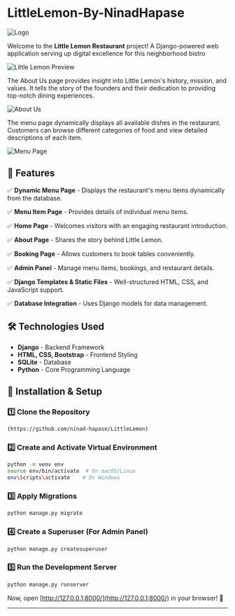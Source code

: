 # LittleLemon-By-NinadHapase


![Logo]([https://github.com/ninad-hapase/LittleLemon/blob/main/Screenshot%202025-03-09%20175433.png)



Welcome to the **Little Lemon Restaurant** project! A Django-powered web application serving up digital excellence for this neighborhood bistro



![Little Lemon Preview](https://github.com/ninad-hapase/LittleLemon1/blob/main/Screenshot%202025-03-09%20173814.png)



The About Us page provides insight into Little Lemon's history, mission, and values. It tells the story of the founders and their dedication to providing top-notch dining experiences.

![About Us](https://github.com/ninad-hapase/LittleLemon1/blob/main/Screenshot%202025-03-09%20174043.png)



The menu page dynamically displays all available dishes in the restaurant. Customers can browse different categories of food and view detailed descriptions of each item.

![Menu Page](https://github.com/ninad-hapase/LittleLemon1/blob/main/Screenshot%202025-03-09%20175433.png)




## 🌟 Features

✅ **Dynamic Menu Page** - Displays the restaurant's menu items dynamically from the database.

✅ **Menu Item Page** - Provides details of individual menu items.

✅ **Home Page** - Welcomes visitors with an engaging restaurant introduction.

✅ **About Page** - Shares the story behind Little Lemon.

✅ **Booking Page** - Allows customers to book tables conveniently.

✅ **Admin Panel** - Manage menu items, bookings, and restaurant details.

✅ **Django Templates & Static Files** - Well-structured HTML, CSS, and JavaScript support.

✅ **Database Integration** - Uses Django models for data management.



## 🛠 Technologies Used

- **Django** - Backend Framework
- **HTML, CSS, Bootstrap** - Frontend Styling
- **SQLite** - Database
- **Python** - Core Programming Language


## 🚀 Installation & Setup

### 1️⃣ Clone the Repository
```bash
(https://github.com/ninad-hapase/LittleLemon)
```

### 2️⃣ Create and Activate Virtual Environment
```bash
python -m venv env
source env/bin/activate  # On macOS/Linux
env\Scripts\activate    # On Windows
```

### 3️⃣ Apply Migrations
```bash
python manage.py migrate
```

### 4️⃣ Create a Superuser (For Admin Panel)
```bash
python manage.py createsuperuser
```

### 5️⃣ Run the Development Server
```bash
python manage.py runserver
```

Now, open [http://127.0.0.1:8000/](http://127.0.0.1:8000/) in your browser! 🎉

---

